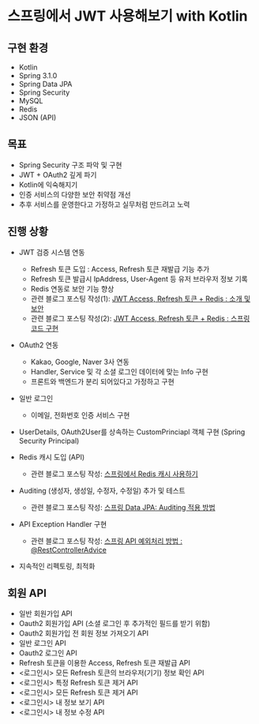 # 스프링에서 JWT 사용해보기 with Kotlin

## 구현 환경
- Kotlin
- Spring 3.1.0
- Spring Data JPA
- Spring Security
- MySQL
- Redis
- JSON (API)

## 목표
- Spring Security 구조 파악 및 구현
- JWT + OAuth2 깊게 파기
- Kotlin에 익숙해지기
- 인증 서비스의 다양한 보안 취약점 개선
- 추후 서비스를 운영한다고 가정하고 실무처럼 만드려고 노력


## 진행 상황
- JWT 검증 시스템 연동
  - Refresh 토큰 도입 : Access, Refresh 토큰 재발급 기능 추가
  - Refresh 토큰 발급시 IpAddress, User-Agent 등 유저 브라우저 정보 기록
  - Redis 연동로 보안 기능 향상
  - 관련 블로그 포스팅 작성(1): [JWT Access, Refresh 토큰 + Redis : 소개 및 보안](https://skorea6.tistory.com/entry/1-JWT-Access-Refresh-%ED%86%A0%ED%81%B0-Redis-%EC%86%8C%EA%B0%9C-%EB%B0%8F-%EB%B3%B4%EC%95%88)
  - 관련 블로그 포스팅 작성(2): [JWT Access, Refresh 토큰 + Redis : 스프링 코드 구현 ](https://skorea6.tistory.com/entry/2-JWT-Access-Refresh-%ED%86%A0%ED%81%B0-Redis-%EC%8A%A4%ED%94%84%EB%A7%81-%EC%BD%94%EB%93%9C-%EA%B5%AC%ED%98%84-Kotlin)
- OAuth2 연동
  - Kakao, Google, Naver 3사 연동
  - Handler, Service 및 각 소셜 로그인 데이터에 맞는 Info 구현
  - 프론트와 백엔드가 분리 되어있다고 가정하고 구현
 
- 일반 로그인
  - 이메일, 전화번호 인증 서비스 구현

- UserDetails, OAuth2User를 상속하는 CustomPrinciapl 객체 구현 (Spring Security Principal)

- Redis 캐시 도입 (API)
  - 관련 블로그 포스팅 작성: [스프링에서 Redis 캐시 사용하기](https://skorea6.tistory.com/entry/Kotlin-%EC%8A%A4%ED%94%84%EB%A7%81%EC%97%90%EC%84%9C-Redis-%EC%BA%90%EC%8B%9C-%EC%82%AC%EC%9A%A9%ED%95%98%EA%B8%B0)

- Auditing (생성자, 생성일, 수정자, 수정일) 추가 및 테스트
  - 관련 블로그 포스팅 작성: [스프링 Data JPA: Auditing 적용 방법](https://skorea6.tistory.com/entry/%EC%8A%A4%ED%94%84%EB%A7%81-Data-JPA-Auditing-%EC%A0%81%EC%9A%A9-%EB%B0%A9%EB%B2%95-Kotlin)

- API Exception Handler 구현
  - 관련 블로그 포스팅 작성: [스프링 API 예외처리 방법 : @RestControllerAdvice](https://skorea6.tistory.com/entry/%EC%8A%A4%ED%94%84%EB%A7%81-API-%EC%98%88%EC%99%B8%EC%B2%98%EB%A6%AC-%EB%B0%A9%EB%B2%95-RestControllerAdvice-Kotlin)
- 지속적인 리펙토링, 최적화


## 회원 API
- 일반 회원가입 API
- Oauth2 회원가입 API (소셜 로그인 후 추가적인 필드를 받기 위함)
- Oauth2 회원가입 전 회원 정보 가져오기 API
- 일반 로그인 API
- Oauth2 로그인 API
- Refresh 토큰을 이용한 Access, Refresh 토큰 재발급 API
- <로그인시> 모든 Refresh 토큰의 브라우저(기기) 정보 확인 API
- <로그인시> 특정 Refresh 토큰 제거 API
- <로그인시> 모든 Refresh 토큰 제거 API
- <로그인시> 내 정보 보기 API
- <로그인시> 내 정보 수정 API
